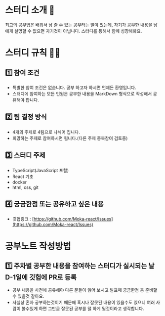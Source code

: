 
# 스터디 소개 🤟

최고의 공부법은 배워서 남 줄 수 있는 공부라는 말이 있는데, 자기가 공부한 내용을 남에게 설명할 수 없으면 자기것이 아닙니다. 스터디를 통해서 함께 성장해봐요.

# 스터디 규칙 👮‍♂️

## 1️⃣ 참여 조건

- 특별한 참여 조건은 없습니다. 공부 하고자 하시면 언제든 환영입니다.
- 스터디에 참여하는 모든 인원은 공부한 내용을 MarkDown 형식으로 작성해서 공유해야 합니다.


## 2️⃣ 팀 결정 방식

- 4개의 주제로 4팀으로 나뉘어 집니다.
- 희망하는 주제로 참여하시면 됩니다.(다른 주제 중복참여 검토중)


## 3️⃣ 스터디 주제

- TypeScript(JavaScript 포함)
- React 기초
- docker
- html, css, git

## 4️⃣ 궁금한점 또는 공유하고 싶은 내용

- 깃헙링크 : [https://github.com/Moka-react/Issues](https://github.com/Moka-react/Issues)

# 공부노트 작성방법

## 1️⃣ 주차별 공부한 내용을 참여하는 스터디가 실시되는 날 D-1일에 깃헙에 PR로 등록
- 공부 내용을 사전에 공유해야 다른 분들이 읽어 보시고 발표때 궁금한점 등 준비할 수 있을것 같아요.
- 사실상 혼자 공부하는것이기 때문에 혹시나 잘못된 내용이 있을수도 있으니 여러 사람이 볼수있게 하면 그만큼 잘못된 공부를 덜 하게 될것이라고 생각합니다.
